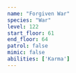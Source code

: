 ```yaml
---
name: "Forgiven War"
species: "War"
level: 122
start_floor: 61
end_floor: 64
patrol: false
mimic: false
abilities: ['Karma']
---
```

